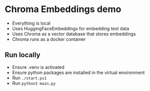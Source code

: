 # Chroma Embeddings demo

- Everything is local
- Uses HuggingFaceEmbeddings for embedding text data
- Uses Chroma as a vector database that stores embeddings
- Chroma runs as a docker container

## Run locally

- Ensure .venv is activated
- Ensure python packages are installed in the virtual environment
- Run `./start.ps1`
- Run `python3 main.py`
